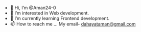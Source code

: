 - 👋 Hi, I’m @Aman24-0
- 👀 I’m interested in Web development.
- 🌱 I’m currently learning Frontend development.
- 📫 How to reach me ...
My email- dahayataman@gmail.com

<!---
Aman24-0/Aman24-0 is a ✨ special ✨ repository because its `README.md` (this file) appears on your GitHub profile.
You can click the Preview link to take a look at your changes.
--->

